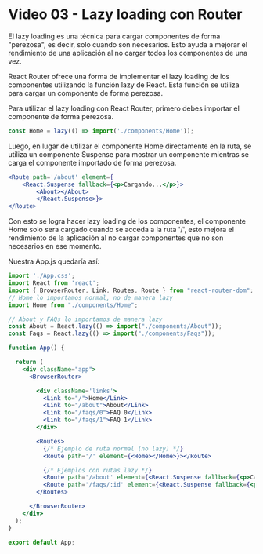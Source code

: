 # Video 03 - Lazy loading con Router

El lazy loading es una técnica para cargar componentes de forma "perezosa", es decir, solo cuando son necesarios. Esto ayuda a mejorar el rendimiento de una aplicación al no cargar todos los componentes de una vez.

React Router ofrece una forma de implementar el lazy loading de los componentes utilizando la función lazy de React. Esta función se utiliza para cargar un componente de forma perezosa.

Para utilizar el lazy loading con React Router, primero debes importar el componente de forma perezosa.

```jsx
const Home = lazy(() => import('./components/Home'));
```

Luego, en lugar de utilizar el componente Home directamente en la ruta, se utiliza un componente Suspense para mostrar un componente mientras se carga el componente importado de forma perezosa.

```jsx
<Route path='/about' element={
	<React.Suspense fallback={<p>Cargando...</p>}>
		<About></About>
		</React.Suspense>}>
</Route>
```

Con esto se logra hacer lazy loading de los componentes, el componente Home solo sera cargado cuando se acceda a la ruta '/', esto mejora el rendimiento de la aplicación al no cargar componentes que no son necesarios en ese momento.

Nuestra App.js quedaría así:

```jsx
import './App.css';
import React from 'react';
import { BrowserRouter, Link, Routes, Route } from "react-router-dom";
// Home lo importamos normal, no de manera lazy
import Home from "./components/Home";

// About y FAQs lo importamos de manera lazy
const About = React.lazy(() => import("./components/About"));
const Faqs = React.lazy(() => import("./components/Faqs"));

function App() {

  return (
    <div className="app">
      <BrowserRouter>

        <div className='links'>
          <Link to="/">Home</Link>
          <Link to="/about">About</Link>
          <Link to="/faqs/0">FAQ 0</Link>
          <Link to="/faqs/1">FAQ 1</Link>
        </div>

        <Routes>
          {/* Ejemplo de ruta normal (no lazy) */}
          <Route path='/' element={<Home></Home>}></Route>

          {/* Ejemplos con rutas lazy */}
          <Route path='/about' element={<React.Suspense fallback={<p>Cargando...</p>}><About></About></React.Suspense>}></Route>
          <Route path='/faqs/:id' element={<React.Suspense fallback={<p>Cargando...</p>}><Faqs></Faqs></React.Suspense>}></Route>
        </Routes>

      </BrowserRouter>
    </div>
  );
}

export default App;
```
